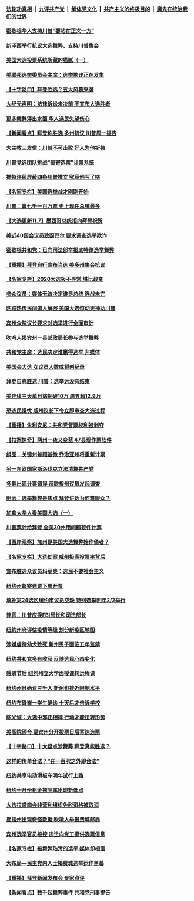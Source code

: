 

####  [法轮功真相](../../../../basic/blob/master/README.md?t=11081702) &nbsp;|&nbsp; [九评共产党](../../../../9ping.md/blob/master/README.md?t=11081702) &nbsp;|&nbsp; [解体党文化](../../../../jtdwh.md/blob/master/README.md?t=11081702)  &nbsp;|&nbsp; [共产主义的终极目的](../../../../gczydzjmd.md/blob/master/README.md?t=11081702) &nbsp;|&nbsp; [魔鬼在统治我们的世界](../../../../mgztzwmdsj.md/blob/master/README.md?t=11081702) 

#### [密歇根华人支持川普“要站在正义一方”](../pages/nsc412/n12533620.md?t=11081702) 

#### [新泽西举行抗议大选舞弊、支持川普集会](../pages/nsc412/n12533511.md?t=11081702) 

#### [美国大选投票系统所藏的猫腻（一）](../pages/nsc412/n12533491.md?t=11081702) 

#### [美联邦选举委员会主席：选举欺诈正在发生](../pages/nsc412/n12533398.md?t=11081702) 

#### [【十字路口】拜登胜选？五大风暴来袭](../pages/nsc412/n12533225.md?t=11081702) 

#### [大纪元声明：法律诉讼未决前 不宣布大选胜者](../pages/nsc412/n12533345.md?t=11081702) 

#### [更多舞弊浮出水面 华人选民失望伤心](../pages/nsc412/n12531968.md?t=11081702) 

#### [【新闻看点】拜登称胜选 多州抗议 川普周一提告](../pages/nsc412/n12533052.md?t=11081702) 

#### [大主教三发信：川普不可击败 好人为他祈祷](../pages/nsc412/n12533236.md?t=11081702) 

#### [川普竞选团队挑战“邮寄选票”计票系统](../pages/nsc412/n12533163.md?t=11081702) 

#### [推特连续屏蔽四条川普推文 究竟他写了啥](../pages/nsc412/n12533063.md?t=11081702) 

#### [【名家专栏】美国选举战才刚刚开始](../pages/nsc412/n12532972.md?t=11081702) 

#### [川普：赢七千一百万票 史上现任总统最多](../pages/nsc412/n12533046.md?t=11081702) 

#### [【大选更新11.7】墨西哥总统拒向拜登祝贺](../pages/nsc412/n12532246.md?t=11081702) 

#### [美近40国会议员致函巴尔 要求调查选举欺诈](../pages/nsc412/n12532979.md?t=11081702) 

#### [密歇根共和党：已向司法部举报底特律选举舞弊](../pages/nsc412/n12532956.md?t=11081702) 

#### [【重播】拜登自行宣布当选 美多州集会抗议](../pages/nsc412/n12532767.md?t=11081702) 

#### [【名家专栏】2020大选极不寻常 堪比政变](../pages/nsc412/n12532963.md?t=11081702) 

#### [参众议员：媒体无法决定谁是总统 选战未完](../pages/nsc412/n12532911.md?t=11081702) 

#### [网路热传民间道人解密 美国大选惊动天神助川普](../pages/nsc412/n12532904.md?t=11081702) 

#### [宾州众院议长要求对选举进行全面审计](../pages/nsc412/n12532876.md?t=11081702) 

#### [吹哨人揭宾州一县邮政局长参与选举舞弊](../pages/nsc412/n12532825.md?t=11081702) 

#### [共和党主席：选民决定谁赢得选举 非媒体](../pages/nsc412/n12532554.md?t=11081702) 

#### [美国会大选 女议员人数或将创纪录](../pages/nsc412/n12530986.md?t=11081702) 

#### [拜登自称胜选 川普：选举远没有结束](../pages/nsc412/n12532771.md?t=11081702) 

#### [美连续三天单日病例破10万 周五超12.9万](../pages/nsc412/n12532629.md?t=11081702) 

#### [恐选民担忧 威州议长下令立即审查大选过程](../pages/nsc412/n12532679.md?t=11081702) 

#### [【重播】朱利安尼：共和党督票权利被剥夺](../pages/nsc412/n12532583.md?t=11081702) 

#### [【拍案惊奇】两州一夜又变蓝 47县现作票软件](../pages/nsc412/n12531847.md?t=11081702) 

#### [组图：关键州差距甚微 乔治亚州将重新计票](../pages/nsc412/n12532332.md?t=11081702) 

#### [另一东欧国家斯洛伐克立法清算共产党](../pages/nsc412/n12532448.md?t=11081702) 

#### [多县出现计票错误 密歇根州议员发起调查](../pages/nsc412/n12532393.md?t=11081702) 

#### [田云：选举舞弊是焦点 拜登讲话为何难服众？](../pages/nsc412/n12531562.md?t=11081702) 

#### [加拿大华人看美国大选（一）](../pages/nsc412/n12532168.md?t=11081702) 

#### [川普票计给拜登 全美30州用问题软件计票](../pages/nsc412/n12532084.md?t=11081702) 

#### [【西岸观察】加州是美国大选舞弊始作俑者？](../pages/nsc412/n12531706.md?t=11081702) 

#### [【名家专栏】大选劫案 威州极高投票率背后](../pages/nsc412/n12531488.md?t=11081702) 

#### [宣布胜选众议员玛丽奥：选民不要社会主义](../pages/nsc412/n12531976.md?t=11081702) 

#### [纽约州邮寄选票下周开票](../pages/nsc412/n12531875.md?t=11081702) 

#### [填补第24选区纽约市议员空缺   特别选举明年2/2举行](../pages/nsc412/n12532027.md?t=11081702) 

#### [律师：川普应换FBI局长和司法部长](../pages/nsc412/n12531964.md?t=11081702) 

#### [纽约州府评估疫情等级 划分新疫区地图](../pages/nsc412/n12531971.md?t=11081702) 

#### [涉嫌虐待幼犬致死 新州男子面临五年监禁](../pages/nsc412/n12532029.md?t=11081702) 

#### [纽约共和党多有收获 反映选民心态变化](../pages/nsc412/n12531973.md?t=11081702) 

#### [感恩节后 纽约州立大学面授课转远程课](../pages/nsc412/n12532021.md?t=11081702) 

#### [纽约州日确诊三千人 新州也接近限制水平](../pages/nsc412/n12531979.md?t=11081702) 

#### [纽约布碌崙一学生确诊 十天后才告诉学校](../pages/nsc412/n12532023.md?t=11081702) 

#### [陈光诚：大选中邪正相搏 行动才能扭转形势](../pages/nsc412/n12531786.md?t=11081702) 

#### [美高院颁令 要宾州分开投票日后寄达选票](../pages/nsc412/n12531752.md?t=11081702) 

#### [【十字路口】十大疑点涉舞弊 拜登真能胜选？](../pages/nsc412/n12531351.md?t=11081702) 

#### [这样的传单合法？“在一百呎之外即合法”](../pages/nsc412/n12531861.md?t=11081702) 

#### [纽约共享电动滑板车明年试行上路](../pages/nsc412/n12531870.md?t=11081702) 

#### [纽约十月份租金拖欠率出现新低点](../pages/nsc412/n12531872.md?t=11081702) 

#### [大法拉盛商会非营利组织免税资格被取消](../pages/nsc412/n12531868.md?t=11081702) 

#### [摇摆州出现奇怪数据 吹哨人举报费城邮局](../pages/nsc412/n12531603.md?t=11081702) 

#### [宾州选举官员被控 违法向党工提供选票信息](../pages/nsc412/n12531815.md?t=11081702) 

#### [【名家专栏】被舞弊玷污的选举 媒体却相信](../pages/nsc412/n12531477.md?t=11081702) 

#### [大布局—民主党内人士揭费城选举运作黑幕](../pages/nsc412/n12531261.md?t=11081702) 

#### [【重播】拜登新闻发布会 专家点评](../pages/nsc412/n12531172.md?t=11081702) 

#### [【新闻看点】数千起舞弊事件 共和党刑事提告](../pages/nsc412/n12531323.md?t=11081702) 

